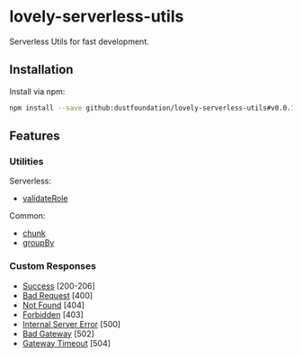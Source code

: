 # lovely-serverless-utils

Serverless Utils for fast development.

## Installation

Install via npm:

```sh
npm install --save github:dustfoundation/lovely-serverless-utils#v0.0.1
```

## Features

### Utilities

Serverless:
* [validateRole](https://github.com/DustFoundation/lovely-serverless-utils/blob/main/src/functions/serverless/validateRole.ts)

Common:
* [chunk](https://github.com/DustFoundation/lovely-serverless-utils/blob/main/src/functions/common/chunk.ts)
* [groupBy](https://github.com/DustFoundation/lovely-serverless-utils/blob/main/src/functions/common/groupBy.ts)

### Custom Responses

* [Success](https://github.com/DustFoundation/lovely-serverless-utils/blob/main/src/responses/success.ts) [200-206]
* [Bad Request](https://github.com/DustFoundation/lovely-serverless-utils/blob/main/src/responses/bad-request.ts) [400]
* [Not Found](https://github.com/DustFoundation/lovely-serverless-utils/blob/main/src/responses/not-found.ts) [404]
* [Forbidden](https://github.com/DustFoundation/lovely-serverless-utils/blob/main/src/responses/forbidden.ts) [403]
* [Internal Server Error](https://github.com/DustFoundation/lovely-serverless-utils/blob/main/src/responses/internal-server-error.ts) [500]
* [Bad Gateway](https://github.com/DustFoundation/lovely-serverless-utils/blob/main/src/responses/bad-gateway.ts) [502]
* [Gateway Timeout](https://github.com/DustFoundation/lovely-serverless-utils/blob/main/src/responses/gateway-timeout.ts) [504]
